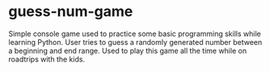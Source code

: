 # guess-num-game
Simple console game used to practice some basic programming skills while learning Python.  User tries to guess a randomly generated number between a beginning and end range.  Used to play this game all the time while on roadtrips with the kids.
